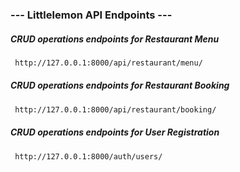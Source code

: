 ### --- Littlelemon API Endpoints ---

##### CRUD operations endpoints for Restaurant Menu

```bash
 http://127.0.0.1:8000/api/restaurant/menu/
```

##### CRUD operations endpoints for Restaurant Booking

```bash
 http://127.0.0.1:8000/api/restaurant/booking/
```

##### CRUD operations endpoints for User Registration

```bash
 http://127.0.0.1:8000/auth/users/
```

